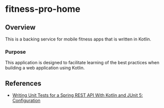# fitness-pro-home

## Overview

This is a backing service for mobile fitness apps that is written in Kotlin.

### Purpose

This application is designed to facilitate learning of the best practices when building a web application using Kotlin.

## References

- [Writing Unit Tests for a Spring REST API With Kotlin and JUnit 5: Configuration](https://www.petrikainulainen.net/programming/testing/writing-unit-tests-for-a-spring-rest-api-with-kotlin-and-junit-5-configuration/)
